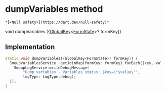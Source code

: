 


# dumpVariables method




    *[<Null safety>](https://dart.dev/null-safety)*




void dumpVariables
({[GlobalKey](https://api.flutter.dev/flutter/widgets/GlobalKey-class.html)&lt;[FormState](https://api.flutter.dev/flutter/widgets/FormState-class.html)>? formKey})








## Implementation

```dart
static void dumpVariables({GlobalKey<FormState>? formKey}) {
  SmeupVariablesService._getJoinMap(formKey: formKey).forEach((key, value) {
    SmeupLogService.writeDebugMessage(
        "Dump variables - Variables status: $key=\"$value\"",
        logType: LogType.debug);
  });
}
```







